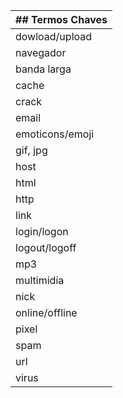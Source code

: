 | ## Termos Chaves|
|-----------------|
| dowload/upload  |
| navegador       |
| banda larga     |
| cache           |
| crack           |
| email           |
| emoticons/emoji |
| gif, jpg        |
| host            |
| html            |
| http            |
| link            |
| login/logon     |
| logout/logoff   |
| mp3             |
| multimidia      |
| nick            |
| online/offline  |
| pixel           |
| spam            |
| url             |
| virus           |